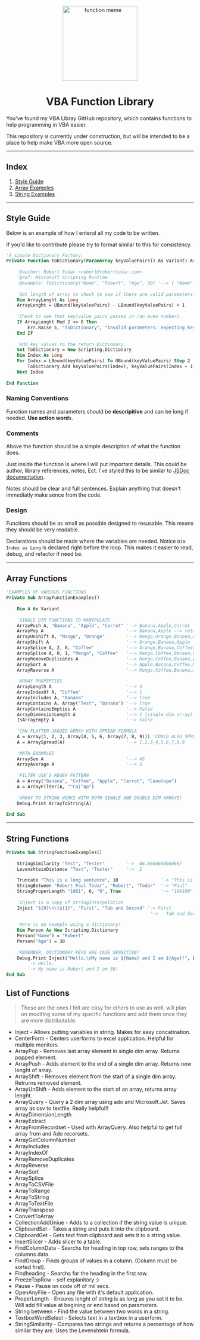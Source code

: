 <p align="center">
    <img width="200px" alt="function meme" src="https://i.pinimg.com/736x/2e/e7/b3/2ee7b37349f798c3460e244143bdd0bc--math-puns-math-humor.jpg">
    <h1 align="center">VBA Function Library</h1>
</p>

You've found my VBA Libray GitHub repository, which contains functions to help programming in VBA easier.

This repository is currently under construction, but will be intended to be a place to help make VBA more open source.

----

## Index

1. [Style Guide](#style-guide)
2. [Array Examples](#array-functions)
3. [String Examples](#string-functions)

----

## Style Guide

Below is an example of how I entend all my code to be written. 

If you'd like to contribute please try to format similar to this for consistency.

```vb
'A simple Dictionary Factory.
Private Function ToDictionary(ParamArray keyValuePairs() As Variant) As Scripting.Dictionary
    
    '@author: Robert Todar <robert@roberttodar.com>
    '@ref: MicroSoft Scripting Runtime
    '@example: ToDictionary("Name", "Robert", "Age", 30) '--> { "Name": "Robert, "Age": 30 }
    
    'Get length of array to check to see if there are valid parameters.
    Dim ArrayLenght As Long
    ArrayLenght = UBound(keyValuePairs) - LBound(keyValuePairs) + 1
    
    'Check to see that key/value pairs passed in (an even number).
    If ArrayLenght Mod 2 <> 0 Then
        Err.Raise 5, "ToDictionary", "Invalid parameters: expecting key/value pairs, but received an odd number of arguments."
    End If
    
    'Add key values to the return Dictionary.
    Set ToDictionary = New Scripting.Dictionary
    Dim Index As Long
    For Index = LBound(keyValuePairs) To UBound(keyValuePairs) Step 2
        ToDictionary.Add keyValuePairs(Index), keyValuePairs(Index + 1)
    Next Index
    
End Function
```

### Naming Conventions

Function names and parameters should be **descripitive** and can be long if needed. **Use action word**s.

### Comments

Above the function should be a simple description of what the function does.

Just inside the function is where I will put important details. This could be author, library references, notes, Ect. I've styled this to be similar to [JSDoc documentation](https://devdocs.io/jsdoc/). 

Notes should be clear and full sentences. Explain anything that doesn't immediatly make sence from the code.

### Design

Functions should be as small as possible designed to resusable. This means they should be very readable.

Declarations should be made where the variables are needed. Notice `Dim Index as Long` is declared right before the loop. This makes it easier to read, debug, and refactor if need be.

----

## Array Functions

```vb
'EXAMPLES OF VARIOUS FUNCTIONS
Private Sub ArrayFunctionExamples()
    
    Dim A As Variant
    
    'SINGLE DIM FUNCTIONS TO MANIPULATE
    ArrayPush A, "Banana", "Apple", "Carrot" '--> Banana,Apple,Carrot
    ArrayPop A                               '--> Banana,Apple --> returns Carrot
    ArrayUnShift A, "Mango", "Orange"        '--> Mango,Orange,Banana,Apple
    ArrayShift A                             '--> Orange,Banana,Apple
    ArraySplice A, 2, 0, "Coffee"            '--> Orange,Banana,Coffee,Apple
    ArraySplice A, 0, 1, "Mango", "Coffee"   '--> Mango,Coffee,Banana,Coffee,Apple
    ArrayRemoveDuplicates A                  '--> Mango,Coffee,Banana,Apple
    ArraySort A                              '--> Apple,Banana,Coffee,Mango
    ArrayReverse A                           '--> Mango,Coffee,Banana,Apple
    
    'ARRAY PROPERTIES
    ArrayLength A                            '--> 4
    ArrayIndexOf A, "Coffee"                 '--> 1
    ArrayIncludes A, "Banana"                '--> True
    ArrayContains A, Array("Test", "Banana") '--> True
    ArrayContainsEmpties A                   '--> False
    ArrayDimensionLength A                   '--> 1 (single dim array)
    IsArrayEmpty A                           '--> False
    
    'CAN FLATTEN JAGGED ARRAY WITH SPREAD FORMULA
    A = Array(1, 2, 3, Array(4, 5, 6, Array(7, 8, 9))) 'COULD ALSO SPREAD DICTIONAIRES AND COLLECTIONS AS WELL
    A = ArraySpread(A)                       '--> 1,2,3,4,5,6,7,8,9
    
    'MATH EXAMPLES
    ArraySum A                               '--> 45
    ArrayAverage A                           '--> 5
    
    'FILTER USE'S REGEX PATTERN
    A = Array("Banana", "Coffee", "Apple", "Carrot", "Canolope")
    A = ArrayFilter(A, "^Ca|^Ap")
    
    'ARRAY TO STRING WORKS WITH BOTH SINGLE AND DOUBLE DIM ARRAYS!
    Debug.Print ArrayToString(A)
    
End Sub
```
----

## String Functions

```vb
Private Sub StringFunctionExamples()
    
    StringSimilarity "Test", "Tester"        '->  66.6666666666667
    LevenshteinDistance "Test", "Tester"     '->  2
                                                      
    Truncate "This is a long sentence", 10                '-> "This is..."
    StringBetween "Robert Paul Todar", "Robert", "Todar"  '-> "Paul"
    StringProperLength "1001", 6, "0", True               '-> "100100"
    
    'Inject is a copy of StringInterpolation
    Inject "${0}\n\t${1}", "First", "Tab and Second" '-> First
                                                      '->   Tab and Second
    
    'Here is an example using a dictionary!
    Dim Person As New Scripting.Dictionary
    Person("Name") = "Robert"
    Person("Age") = 30
    
    'REMEMBER, DICTIONARY KEYS ARE CASE SENSITIVE!
    Debug.Print Inject("Hello,\nMy name is ${Name} and I am ${Age}!", Person)
        '-> Hello,
        '-> My name is Robert and I am 30!
End Sub
```

## List of Functions

>These are the ones I felt are easy for others to use as well, will plan on modifing some of my specific functions and add them once they are more distributable.

* Inject - Allows putting variables in string. Makes for easy concatination.
* CenterForm - Centers userforms to excel application. Helpful for multiple monitors.
* ArrayPop - Removes last array element in single dim array. Returns popped element.
* ArrayPush - Adds element to the end of a single dim array. Returns new lenght of array.
* ArrayShift - Removes element from the start of a single dim array. Retrurns removed element.
* ArrayUnShift - Adds element to the start of an array, returns array lenght.
* ArrayQuery - Query a 2 dim array using ado and Microsoft.Jet. Saves array as csv to textfile. Really helpful!!
* ArrayDimensionLength
* ArrayExtract
* ArrayFromRecordset - Used with ArrayQuery. Also helpful to get full array from and Ado recorsets.
* ArrayGetColumnNumber
* ArrayIncludes
* ArrayIndexOf
* ArrayRemoveDuplicates
* ArrayReverse
* ArraySort
* ArraySplice
* ArrayToCSVFile
* ArrayToRange
* ArrayToString
* ArrayToTextFile
* ArrayTranspose
* ConvertToArray
* CollectionAddUniue - Adds to a collection if the string value is unique.
* ClipboardSet - Takes a string and puts it into the clipboard.
* ClipboardGet - Gets text from clipboard and sets it to a string value.
* InsertSlicer - Adds slicer to a table.
* FindColumnData - Searchs for heading in top row, sets ranges to the columns data.
* FindGroup - Finds groups of values in a column. (Column must be sorted first).
* Findheading - Searchs for the heading in the first row.
* FreezeTopRow - self explanitory :)
* Pause - Pause on code off of mil secs.
* OpenAnyFile - Open any file with it's default application.
* ProperLength - Ensures lenght of string is as long as you set it to be. Will add fill value at begining or end based on parameters.
* String between - Find the value between two words in a string.
* TextboxWordSelect - Selects text in a textbox in a userform.
* StringSimilarity - Compares two strings and returns a percentage of how similar they are. Uses the Levenshtein formula.
